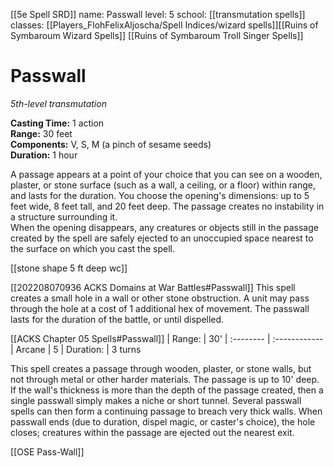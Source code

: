 [[5e Spell SRD]]
name: Passwall
level: 5
school: [[transmutation spells]]
classes: [[Players_FlohFelixAljoscha/Spell Indices/wizard spells]][[Ruins of Symbaroum Wizard Spells]] [[Ruins of Symbaroum Troll Singer Spells]]

# Passwall 
_5th-level transmutation_ 

**Casting Time:** 1 action    
**Range:** 30 feet    
**Components:** V, S, M (a pinch of sesame seeds)    
**Duration:** 1 hour 

A passage appears at a point of your choice that you can see on a wooden, plaster, or stone surface (such as a wall, a ceiling, or a floor) within range, and lasts for the duration. You choose the opening's dimensions: up to 5 feet wide, 8 feet tall, and 20 feet deep. The passage creates no instability in a structure surrounding it.    
When the opening disappears, any creatures or objects still in the passage created by the spell are safely ejected to an unoccupied space nearest to the surface on which you cast the spell.

[[stone shape 5 ft deep wc]]

[[202208070936 ACKS Domains at War Battles#Passwall]]
This spell creates a small hole in a wall or other stone obstruction. A unit may pass through the hole at a cost of 1 additional hex of movement. The passwall lasts for the duration of the battle, or until dispelled.

[[ACKS Chapter 05 Spells#Passwall]]
| Range:    | 30'
| :-------- | :------------
| Arcane    | 5
| Duration: | 3 turns

This spell creates a passage through wooden, plaster, or stone walls, but not through metal or other harder materials. The passage is up to 10' deep. If the wall's thickness is more than the depth of the passage created, then a single passwall simply makes a niche or short tunnel. Several passwall spells can then form a continuing passage to breach very thick walls. When passwall ends (due to duration, dispel magic, or caster's choice), the hole closes; creatures within the passage are ejected out the nearest exit.


[[OSE Pass-Wall]]